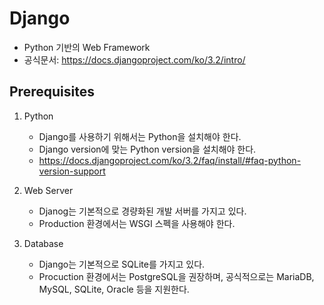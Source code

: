 # Django
* Python 기반의 Web Framework
* 공식문서: https://docs.djangoproject.com/ko/3.2/intro/

## Prerequisites
1. Python
    * Django를 사용하기 위해서는 Python을 설치해야 한다.
    * Django version에 맞는 Python version을 설치해야 한다.
    * https://docs.djangoproject.com/ko/3.2/faq/install/#faq-python-version-support

2. Web Server
   * Djanog는 기본적으로 경량화된 개발 서버를 가지고 있다.
   * Production 환경에서는 WSGI 스펙을 사용해야 한다.

3. Database
    * Django는 기본적으로 SQLite를 가지고 있다.
    * Procuction 환경에서는 PostgreSQL을 권장하며, 공식적으로는 MariaDB, MySQL, SQLite, Oracle 등을 지원한다.
